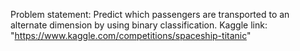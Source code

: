 Problem statement: Predict which passengers are transported to an alternate dimension by using binary classification.
Kaggle link: "https://www.kaggle.com/competitions/spaceship-titanic"
